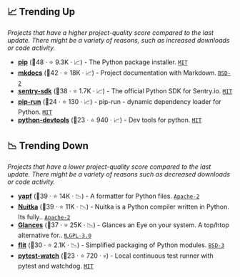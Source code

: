 ## 📈 Trending Up

_Projects that have a higher project-quality score compared to the last update. There might be a variety of reasons, such as increased downloads or code activity._

- <b><a href="https://github.com/pypa/pip">pip</a></b> (🥇48 ·  ⭐ 9.3K · 📈) - The Python package installer. <code><a href="http://bit.ly/34MBwT8">MIT</a></code>
- <b><a href="https://github.com/mkdocs/mkdocs">mkdocs</a></b> (🥇42 ·  ⭐ 18K · 📈) - Project documentation with Markdown. <code><a href="http://bit.ly/3rqEWVr">BSD-2</a></code> <code><img src="https://squidfunk.github.io/mkdocs-material/assets/favicon.png" style="display:inline;" width="13" height="13"></code>
- <b><a href="https://github.com/getsentry/sentry-python">sentry-sdk</a></b> (🥇38 ·  ⭐ 1.7K · 📈) - The official Python SDK for Sentry.io. <code><a href="http://bit.ly/34MBwT8">MIT</a></code>
- <b><a href="https://github.com/jaraco/pip-run">pip-run</a></b> (🥉24 ·  ⭐ 130 · 📈) - pip-run - dynamic dependency loader for Python. <code><a href="http://bit.ly/34MBwT8">MIT</a></code>
- <b><a href="https://github.com/samuelcolvin/python-devtools">python-devtools</a></b> (🥉23 ·  ⭐ 940 · 📈) - Dev tools for python. <code><a href="http://bit.ly/34MBwT8">MIT</a></code>

## 📉 Trending Down

_Projects that have a lower project-quality score compared to the last update. There might be a variety of reasons such as decreased downloads or code activity._

- <b><a href="https://github.com/google/yapf">yapf</a></b> (🥈39 ·  ⭐ 14K · 📉) - A formatter for Python files. <code><a href="http://bit.ly/3nYMfla">Apache-2</a></code>
- <b><a href="https://github.com/Nuitka/Nuitka">Nuitka</a></b> (🥇39 ·  ⭐ 11K · 📉) - Nuitka is a Python compiler written in Python. Its fully.. <code><a href="http://bit.ly/3nYMfla">Apache-2</a></code>
- <b><a href="https://github.com/nicolargo/glances">Glances</a></b> (🥇37 ·  ⭐ 25K · 📉) - Glances an Eye on your system. A top/htop alternative for.. <code><a href="http://bit.ly/37RvQcA">❗️LGPL-3.0</a></code>
- <b><a href="https://github.com/pypa/flit">flit</a></b> (🥉30 ·  ⭐ 2.1K · 📉) - Simplified packaging of Python modules. <code><a href="http://bit.ly/3aKzpTv">BSD-3</a></code>
- <b><a href="https://github.com/joeyespo/pytest-watch">pytest-watch</a></b> (🥉23 ·  ⭐ 720 · 💀) - Local continuous test runner with pytest and watchdog. <code><a href="http://bit.ly/34MBwT8">MIT</a></code> <code><img src="https://docs.pytest.org/en/stable/_static/favicon.png" style="display:inline;" width="13" height="13"></code>

